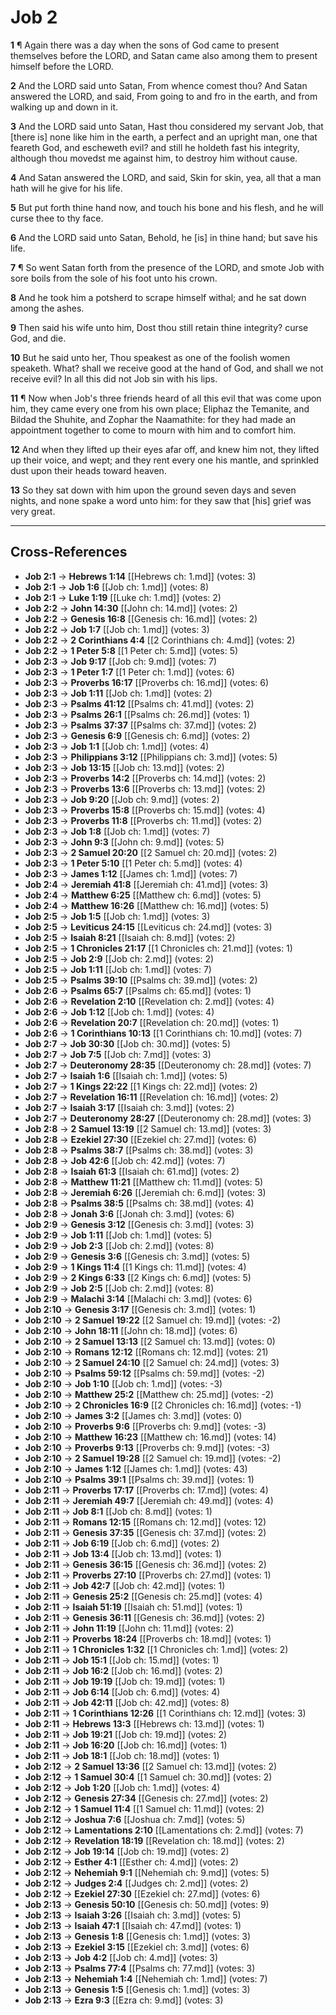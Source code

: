# Job 2

**1** ¶ Again there was a day when the sons of God came to present themselves before the LORD, and Satan came also among them to present himself before the LORD.

**2** And the LORD said unto Satan, From whence comest thou? And Satan answered the LORD, and said, From going to and fro in the earth, and from walking up and down in it.

**3** And the LORD said unto Satan, Hast thou considered my servant Job, that [there is] none like him in the earth, a perfect and an upright man, one that feareth God, and escheweth evil? and still he holdeth fast his integrity, although thou movedst me against him, to destroy him without cause.

**4** And Satan answered the LORD, and said, Skin for skin, yea, all that a man hath will he give for his life.

**5** But put forth thine hand now, and touch his bone and his flesh, and he will curse thee to thy face.

**6** And the LORD said unto Satan, Behold, he [is] in thine hand; but save his life.

**7** ¶ So went Satan forth from the presence of the LORD, and smote Job with sore boils from the sole of his foot unto his crown.

**8** And he took him a potsherd to scrape himself withal; and he sat down among the ashes.

**9** Then said his wife unto him, Dost thou still retain thine integrity? curse God, and die.

**10** But he said unto her, Thou speakest as one of the foolish women speaketh. What? shall we receive good at the hand of God, and shall we not receive evil? In all this did not Job sin with his lips.

**11** ¶ Now when Job's three friends heard of all this evil that was come upon him, they came every one from his own place; Eliphaz the Temanite, and Bildad the Shuhite, and Zophar the Naamathite: for they had made an appointment together to come to mourn with him and to comfort him.

**12** And when they lifted up their eyes afar off, and knew him not, they lifted up their voice, and wept; and they rent every one his mantle, and sprinkled dust upon their heads toward heaven.

**13** So they sat down with him upon the ground seven days and seven nights, and none spake a word unto him: for they saw that [his] grief was very great.

---

## Cross-References

- **Job 2:1** → **Hebrews 1:14** [[Hebrews ch: 1.md]] (votes: 3)
- **Job 2:1** → **Job 1:6** [[Job ch: 1.md]] (votes: 8)
- **Job 2:1** → **Luke 1:19** [[Luke ch: 1.md]] (votes: 2)
- **Job 2:2** → **John 14:30** [[John ch: 14.md]] (votes: 2)
- **Job 2:2** → **Genesis 16:8** [[Genesis ch: 16.md]] (votes: 2)
- **Job 2:2** → **Job 1:7** [[Job ch: 1.md]] (votes: 3)
- **Job 2:2** → **2 Corinthians 4:4** [[2 Corinthians ch: 4.md]] (votes: 2)
- **Job 2:2** → **1 Peter 5:8** [[1 Peter ch: 5.md]] (votes: 5)
- **Job 2:3** → **Job 9:17** [[Job ch: 9.md]] (votes: 7)
- **Job 2:3** → **1 Peter 1:7** [[1 Peter ch: 1.md]] (votes: 6)
- **Job 2:3** → **Proverbs 16:17** [[Proverbs ch: 16.md]] (votes: 6)
- **Job 2:3** → **Job 1:11** [[Job ch: 1.md]] (votes: 2)
- **Job 2:3** → **Psalms 41:12** [[Psalms ch: 41.md]] (votes: 2)
- **Job 2:3** → **Psalms 26:1** [[Psalms ch: 26.md]] (votes: 1)
- **Job 2:3** → **Psalms 37:37** [[Psalms ch: 37.md]] (votes: 2)
- **Job 2:3** → **Genesis 6:9** [[Genesis ch: 6.md]] (votes: 2)
- **Job 2:3** → **Job 1:1** [[Job ch: 1.md]] (votes: 4)
- **Job 2:3** → **Philippians 3:12** [[Philippians ch: 3.md]] (votes: 5)
- **Job 2:3** → **Job 13:15** [[Job ch: 13.md]] (votes: 2)
- **Job 2:3** → **Proverbs 14:2** [[Proverbs ch: 14.md]] (votes: 2)
- **Job 2:3** → **Proverbs 13:6** [[Proverbs ch: 13.md]] (votes: 2)
- **Job 2:3** → **Job 9:20** [[Job ch: 9.md]] (votes: 2)
- **Job 2:3** → **Proverbs 15:8** [[Proverbs ch: 15.md]] (votes: 4)
- **Job 2:3** → **Proverbs 11:8** [[Proverbs ch: 11.md]] (votes: 2)
- **Job 2:3** → **Job 1:8** [[Job ch: 1.md]] (votes: 7)
- **Job 2:3** → **John 9:3** [[John ch: 9.md]] (votes: 5)
- **Job 2:3** → **2 Samuel 20:20** [[2 Samuel ch: 20.md]] (votes: 2)
- **Job 2:3** → **1 Peter 5:10** [[1 Peter ch: 5.md]] (votes: 4)
- **Job 2:3** → **James 1:12** [[James ch: 1.md]] (votes: 7)
- **Job 2:4** → **Jeremiah 41:8** [[Jeremiah ch: 41.md]] (votes: 3)
- **Job 2:4** → **Matthew 6:25** [[Matthew ch: 6.md]] (votes: 5)
- **Job 2:4** → **Matthew 16:26** [[Matthew ch: 16.md]] (votes: 5)
- **Job 2:5** → **Job 1:5** [[Job ch: 1.md]] (votes: 3)
- **Job 2:5** → **Leviticus 24:15** [[Leviticus ch: 24.md]] (votes: 3)
- **Job 2:5** → **Isaiah 8:21** [[Isaiah ch: 8.md]] (votes: 2)
- **Job 2:5** → **1 Chronicles 21:17** [[1 Chronicles ch: 21.md]] (votes: 1)
- **Job 2:5** → **Job 2:9** [[Job ch: 2.md]] (votes: 2)
- **Job 2:5** → **Job 1:11** [[Job ch: 1.md]] (votes: 7)
- **Job 2:5** → **Psalms 39:10** [[Psalms ch: 39.md]] (votes: 2)
- **Job 2:6** → **Psalms 65:7** [[Psalms ch: 65.md]] (votes: 1)
- **Job 2:6** → **Revelation 2:10** [[Revelation ch: 2.md]] (votes: 4)
- **Job 2:6** → **Job 1:12** [[Job ch: 1.md]] (votes: 4)
- **Job 2:6** → **Revelation 20:7** [[Revelation ch: 20.md]] (votes: 1)
- **Job 2:6** → **1 Corinthians 10:13** [[1 Corinthians ch: 10.md]] (votes: 7)
- **Job 2:7** → **Job 30:30** [[Job ch: 30.md]] (votes: 5)
- **Job 2:7** → **Job 7:5** [[Job ch: 7.md]] (votes: 3)
- **Job 2:7** → **Deuteronomy 28:35** [[Deuteronomy ch: 28.md]] (votes: 7)
- **Job 2:7** → **Isaiah 1:6** [[Isaiah ch: 1.md]] (votes: 5)
- **Job 2:7** → **1 Kings 22:22** [[1 Kings ch: 22.md]] (votes: 2)
- **Job 2:7** → **Revelation 16:11** [[Revelation ch: 16.md]] (votes: 2)
- **Job 2:7** → **Isaiah 3:17** [[Isaiah ch: 3.md]] (votes: 2)
- **Job 2:7** → **Deuteronomy 28:27** [[Deuteronomy ch: 28.md]] (votes: 3)
- **Job 2:8** → **2 Samuel 13:19** [[2 Samuel ch: 13.md]] (votes: 3)
- **Job 2:8** → **Ezekiel 27:30** [[Ezekiel ch: 27.md]] (votes: 6)
- **Job 2:8** → **Psalms 38:7** [[Psalms ch: 38.md]] (votes: 3)
- **Job 2:8** → **Job 42:6** [[Job ch: 42.md]] (votes: 7)
- **Job 2:8** → **Isaiah 61:3** [[Isaiah ch: 61.md]] (votes: 2)
- **Job 2:8** → **Matthew 11:21** [[Matthew ch: 11.md]] (votes: 5)
- **Job 2:8** → **Jeremiah 6:26** [[Jeremiah ch: 6.md]] (votes: 3)
- **Job 2:8** → **Psalms 38:5** [[Psalms ch: 38.md]] (votes: 4)
- **Job 2:8** → **Jonah 3:6** [[Jonah ch: 3.md]] (votes: 6)
- **Job 2:9** → **Genesis 3:12** [[Genesis ch: 3.md]] (votes: 3)
- **Job 2:9** → **Job 1:11** [[Job ch: 1.md]] (votes: 5)
- **Job 2:9** → **Job 2:3** [[Job ch: 2.md]] (votes: 8)
- **Job 2:9** → **Genesis 3:6** [[Genesis ch: 3.md]] (votes: 5)
- **Job 2:9** → **1 Kings 11:4** [[1 Kings ch: 11.md]] (votes: 4)
- **Job 2:9** → **2 Kings 6:33** [[2 Kings ch: 6.md]] (votes: 5)
- **Job 2:9** → **Job 2:5** [[Job ch: 2.md]] (votes: 8)
- **Job 2:9** → **Malachi 3:14** [[Malachi ch: 3.md]] (votes: 6)
- **Job 2:10** → **Genesis 3:17** [[Genesis ch: 3.md]] (votes: 1)
- **Job 2:10** → **2 Samuel 19:22** [[2 Samuel ch: 19.md]] (votes: -2)
- **Job 2:10** → **John 18:11** [[John ch: 18.md]] (votes: 6)
- **Job 2:10** → **2 Samuel 13:13** [[2 Samuel ch: 13.md]] (votes: 0)
- **Job 2:10** → **Romans 12:12** [[Romans ch: 12.md]] (votes: 21)
- **Job 2:10** → **2 Samuel 24:10** [[2 Samuel ch: 24.md]] (votes: 3)
- **Job 2:10** → **Psalms 59:12** [[Psalms ch: 59.md]] (votes: -2)
- **Job 2:10** → **Job 1:10** [[Job ch: 1.md]] (votes: -3)
- **Job 2:10** → **Matthew 25:2** [[Matthew ch: 25.md]] (votes: -2)
- **Job 2:10** → **2 Chronicles 16:9** [[2 Chronicles ch: 16.md]] (votes: -1)
- **Job 2:10** → **James 3:2** [[James ch: 3.md]] (votes: 0)
- **Job 2:10** → **Proverbs 9:6** [[Proverbs ch: 9.md]] (votes: -3)
- **Job 2:10** → **Matthew 16:23** [[Matthew ch: 16.md]] (votes: 14)
- **Job 2:10** → **Proverbs 9:13** [[Proverbs ch: 9.md]] (votes: -3)
- **Job 2:10** → **2 Samuel 19:28** [[2 Samuel ch: 19.md]] (votes: -2)
- **Job 2:10** → **James 1:12** [[James ch: 1.md]] (votes: 43)
- **Job 2:10** → **Psalms 39:1** [[Psalms ch: 39.md]] (votes: 1)
- **Job 2:11** → **Proverbs 17:17** [[Proverbs ch: 17.md]] (votes: 4)
- **Job 2:11** → **Jeremiah 49:7** [[Jeremiah ch: 49.md]] (votes: 4)
- **Job 2:11** → **Job 8:1** [[Job ch: 8.md]] (votes: 1)
- **Job 2:11** → **Romans 12:15** [[Romans ch: 12.md]] (votes: 12)
- **Job 2:11** → **Genesis 37:35** [[Genesis ch: 37.md]] (votes: 2)
- **Job 2:11** → **Job 6:19** [[Job ch: 6.md]] (votes: 2)
- **Job 2:11** → **Job 13:4** [[Job ch: 13.md]] (votes: 1)
- **Job 2:11** → **Genesis 36:15** [[Genesis ch: 36.md]] (votes: 2)
- **Job 2:11** → **Proverbs 27:10** [[Proverbs ch: 27.md]] (votes: 1)
- **Job 2:11** → **Job 42:7** [[Job ch: 42.md]] (votes: 1)
- **Job 2:11** → **Genesis 25:2** [[Genesis ch: 25.md]] (votes: 4)
- **Job 2:11** → **Isaiah 51:19** [[Isaiah ch: 51.md]] (votes: 1)
- **Job 2:11** → **Genesis 36:11** [[Genesis ch: 36.md]] (votes: 2)
- **Job 2:11** → **John 11:19** [[John ch: 11.md]] (votes: 2)
- **Job 2:11** → **Proverbs 18:24** [[Proverbs ch: 18.md]] (votes: 1)
- **Job 2:11** → **1 Chronicles 1:32** [[1 Chronicles ch: 1.md]] (votes: 2)
- **Job 2:11** → **Job 15:1** [[Job ch: 15.md]] (votes: 1)
- **Job 2:11** → **Job 16:2** [[Job ch: 16.md]] (votes: 2)
- **Job 2:11** → **Job 19:19** [[Job ch: 19.md]] (votes: 1)
- **Job 2:11** → **Job 6:14** [[Job ch: 6.md]] (votes: 4)
- **Job 2:11** → **Job 42:11** [[Job ch: 42.md]] (votes: 8)
- **Job 2:11** → **1 Corinthians 12:26** [[1 Corinthians ch: 12.md]] (votes: 3)
- **Job 2:11** → **Hebrews 13:3** [[Hebrews ch: 13.md]] (votes: 1)
- **Job 2:11** → **Job 19:21** [[Job ch: 19.md]] (votes: 2)
- **Job 2:11** → **Job 16:20** [[Job ch: 16.md]] (votes: 1)
- **Job 2:11** → **Job 18:1** [[Job ch: 18.md]] (votes: 1)
- **Job 2:12** → **2 Samuel 13:36** [[2 Samuel ch: 13.md]] (votes: 2)
- **Job 2:12** → **1 Samuel 30:4** [[1 Samuel ch: 30.md]] (votes: 2)
- **Job 2:12** → **Job 1:20** [[Job ch: 1.md]] (votes: 4)
- **Job 2:12** → **Genesis 27:34** [[Genesis ch: 27.md]] (votes: 2)
- **Job 2:12** → **1 Samuel 11:4** [[1 Samuel ch: 11.md]] (votes: 2)
- **Job 2:12** → **Joshua 7:6** [[Joshua ch: 7.md]] (votes: 5)
- **Job 2:12** → **Lamentations 2:10** [[Lamentations ch: 2.md]] (votes: 7)
- **Job 2:12** → **Revelation 18:19** [[Revelation ch: 18.md]] (votes: 2)
- **Job 2:12** → **Job 19:14** [[Job ch: 19.md]] (votes: 2)
- **Job 2:12** → **Esther 4:1** [[Esther ch: 4.md]] (votes: 2)
- **Job 2:12** → **Nehemiah 9:1** [[Nehemiah ch: 9.md]] (votes: 5)
- **Job 2:12** → **Judges 2:4** [[Judges ch: 2.md]] (votes: 2)
- **Job 2:12** → **Ezekiel 27:30** [[Ezekiel ch: 27.md]] (votes: 6)
- **Job 2:13** → **Genesis 50:10** [[Genesis ch: 50.md]] (votes: 9)
- **Job 2:13** → **Isaiah 3:26** [[Isaiah ch: 3.md]] (votes: 5)
- **Job 2:13** → **Isaiah 47:1** [[Isaiah ch: 47.md]] (votes: 1)
- **Job 2:13** → **Genesis 1:8** [[Genesis ch: 1.md]] (votes: 3)
- **Job 2:13** → **Ezekiel 3:15** [[Ezekiel ch: 3.md]] (votes: 6)
- **Job 2:13** → **Job 4:2** [[Job ch: 4.md]] (votes: 3)
- **Job 2:13** → **Psalms 77:4** [[Psalms ch: 77.md]] (votes: 3)
- **Job 2:13** → **Nehemiah 1:4** [[Nehemiah ch: 1.md]] (votes: 7)
- **Job 2:13** → **Genesis 1:5** [[Genesis ch: 1.md]] (votes: 3)
- **Job 2:13** → **Ezra 9:3** [[Ezra ch: 9.md]] (votes: 3)
